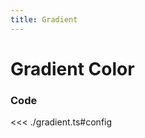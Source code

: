 ```yaml
---
title: Gradient
---
```


# Gradient Color

<script setup>
import {config} from './gradient';
</script>

<FunnelChart
  :options="config.options"
  :data="config.data"
/>

### Code

<<< ./gradient.ts#config
